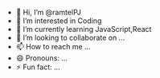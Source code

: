 - 👋 Hi, I’m @ramtelPJ
- 👀 I’m interested in Coding 
- 🌱 I’m currently learning JavaScript,React
- 💞️ I’m looking to collaborate on ...
- 📫 How to reach me ...
- 😄 Pronouns: ...
- ⚡ Fun fact: ...

<!---
ramtelPJ/ramtelPJ is a ✨ special ✨ repository because its `README.md` (this file) appears on your GitHub profile.
You can click the Preview link to take a look at your changes.
--->
